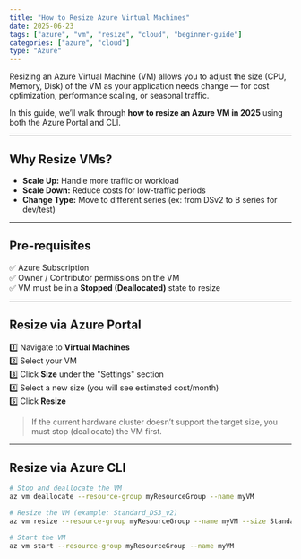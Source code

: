 ```yaml
---
title: "How to Resize Azure Virtual Machines"
date: 2025-06-23
tags: ["azure", "vm", "resize", "cloud", "beginner-guide"]
categories: ["azure", "cloud"]
type: "Azure"
---
```


Resizing an Azure Virtual Machine (VM) allows you to adjust the size (CPU, Memory, Disk) of the VM as your application needs change — for cost optimization, performance scaling, or seasonal traffic.

In this guide, we’ll walk through **how to resize an Azure VM in 2025** using both the Azure Portal and CLI.

---

## Why Resize VMs?

- **Scale Up:** Handle more traffic or workload
- **Scale Down:** Reduce costs for low-traffic periods
- **Change Type:** Move to different series (ex: from DSv2 to B series for dev/test)

---

## Pre-requisites

✅ Azure Subscription  
✅ Owner / Contributor permissions on the VM  
✅ VM must be in a **Stopped (Deallocated)** state to resize

---

## Resize via Azure Portal

1️⃣ Navigate to **Virtual Machines**  
2️⃣ Select your VM  
3️⃣ Click **Size** under the "Settings" section  
4️⃣ Select a new size (you will see estimated cost/month)  
5️⃣ Click **Resize**

> If the current hardware cluster doesn’t support the target size, you must stop (deallocate) the VM first.

---

## Resize via Azure CLI

```bash
# Stop and deallocate the VM
az vm deallocate --resource-group myResourceGroup --name myVM

# Resize the VM (example: Standard_DS3_v2)
az vm resize --resource-group myResourceGroup --name myVM --size Standard_DS3_v2

# Start the VM
az vm start --resource-group myResourceGroup --name myVM
